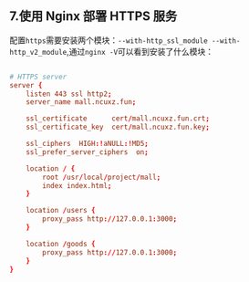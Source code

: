 ## 7.使用 Nginx 部署 HTTPS 服务

配置`https`需要安装两个模块：`--with-http_ssl_module --with-http_v2_module`,通过`nginx -V`可以看到安装了什么模块：

<img :src="$withBase('/assets/https-ssl.png')">

```conf
# HTTPS server
server {
    listen 443 ssl http2;
    server_name mall.ncuxz.fun;

    ssl_certificate      cert/mall.ncuxz.fun.crt;
    ssl_certificate_key  cert/mall.ncuxz.fun.key;

    ssl_ciphers  HIGH:!aNULL:!MD5;
    ssl_prefer_server_ciphers  on;

    location / {
        root /usr/local/project/mall;
        index index.html;
    }

    location /users {
        proxy_pass http://127.0.0.1:3000;
    }

    location /goods {
        proxy_pass http://127.0.0.1:3000;
    }
}
```
